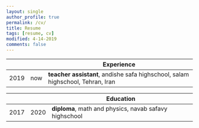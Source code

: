 ```yaml
---
layout: single
author_profile: true
permalink: /cv/
title: Resume
tags: [resume, cv]
modified: 4-14-2019
comments: false
---
```



|    |    | **Experience**                                                             |
|----|----|-------------------------------------------------------------------------------|
|2019| now| **teacher assistant**, andishe safa highschool, salam highschool, Tehran, Iran |




|     |    |**Education**                                                               |
|-----|----|----------------------------------------------------------------------------------|
|2017 |2020| **diploma**, math and physics, navab safavy highschool |
